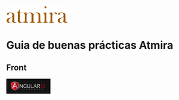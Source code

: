 ![alt text](/assets/atmira_logo.png "Atmira")

# Guia de buenas prácticas Atmira

## Front

<a href="frontend/angularjs/README.md" target="_blank"><img src="/assets/angularjs.png" height="40"></a>